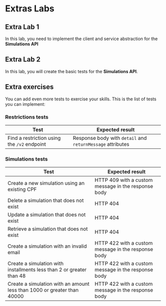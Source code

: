 # Extras Labs

## Extra Lab 1

In this lab, you need to implement the client and service abstraction for the **Simulations API**

## Extra Lab 2

In this lab, you will create the basic tests for the **Simulations API**.

## Extra exercises

You can add even more tests to exercise your skills.
This is the list of tests you can implement:

### Restrictions tests

| Test | Expected result |
|------|-----------------|
| Find a restriction using the `/v2` endpoint | Response body with `detail` and `returnMessage` attributes |

### Simulations tests

| Test | Expected result |
|------|-----------------|
| Create a new simulation using an existing CPF | HTTP 409 with a custom message in the response body | 
| Delete a simulation that does not exist | HTTP 404 | 
| Update a simulation that does not exist | HTTP 404 | 
| Retrieve a simulation that does not exist | HTTP 404 | 
| Create a simulation with an invalid email | HTTP 422 with a custom message in the response body | 
| Create a simulation with installments less than 2 or greater than 48 | HTTP 422 with a custom message in the response body | 
| Create a simulation with an amount less than 1000 or greater than 40000 | HTTP 422 with a custom message in the response body | 
